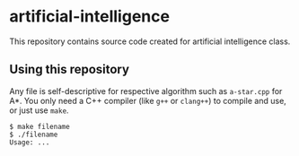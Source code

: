 # artificial-intelligence

This repository contains source code created for artificial intelligence class.

## Using this repository

Any file is self-descriptive for respective algorithm such as `a-star.cpp` for A*.
You only need a C++ compiler (like `g++` or `clang++`) to compile and use, or just use `make`.

```
$ make filename
$ ./filename
Usage: ...
```
